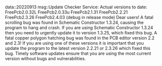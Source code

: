 data::20220913
msg::Update Checker Service:
Actual versions to date:
FreePcb2.0.32L
FreePcb2.0.33u
FreePcb2.1.31
FreePcb2.2.21
FreePcb2.3.26
FreePcb2.4.03 (debug in release mode)
Dear users! A fatal scrolling bug was found in Schematic Constructor 1.3.24, causing the program to hang and crash. If you are using Schematic Constructor 1.3.24 then you need to urgently update it to version 1.3.25, which fixed this bug.
A fatal copper polygon hatching bug was found in the PCB editor version 2.2 and 2.3! If you are using one of these versions it is important that you update the program to the latest version 2.2.21 or 2.3.26 which fixed this bug.
Timely software updates ensure that you are using the most current version without bugs and vulnerabilities.
